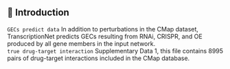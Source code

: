 ## 📁 Introduction

`GECs predict data` In addition to perturbations in the CMap dataset, TranscriptionNet predicts GECs resulting from RNAi, CRISPR, and OE produced by all gene members in the input network.  
`true drug-target interaction` Supplementary Data 1, this file contains 8995 pairs of drug-target interactions included in the CMap database.  
